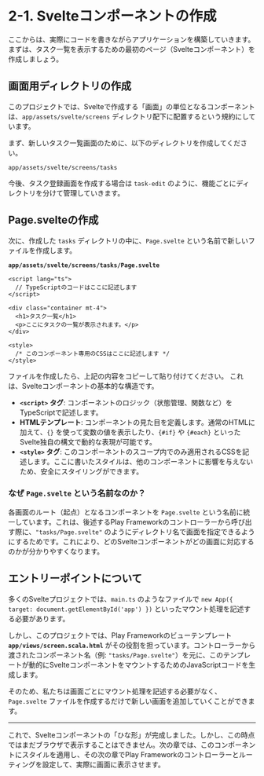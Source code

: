 # 2-1. Svelteコンポーネントの作成

ここからは、実際にコードを書きながらアプリケーションを構築していきます。まずは、タスク一覧を表示するための最初のページ（Svelteコンポーネント）を作成しましょう。

## 画面用ディレクトリの作成

このプロジェクトでは、Svelteで作成する「画面」の単位となるコンポーネントは、`app/assets/svelte/screens` ディレクトリ配下に配置するという規約にしています。

まず、新しいタスク一覧画面のために、以下のディレクトリを作成してください。

```
app/assets/svelte/screens/tasks
```

今後、タスク登録画面を作成する場合は `task-edit` のように、機能ごとにディレクトリを分けて管理していきます。

## Page.svelteの作成

次に、作成した `tasks` ディレクトリの中に、`Page.svelte` という名前で新しいファイルを作成します。

**`app/assets/svelte/screens/tasks/Page.svelte`**
```svelte
<script lang="ts">
  // TypeScriptのコードはここに記述します
</script>

<div class="container mt-4">
  <h1>タスク一覧</h1>
  <p>ここにタスクの一覧が表示されます。</p>
</div>

<style>
  /* このコンポーネント専用のCSSはここに記述します */
</style>
```

ファイルを作成したら、上記の内容をコピーして貼り付けてください。
これは、Svelteコンポーネントの基本的な構造です。

- **`<script>` タグ**: コンポーネントのロジック（状態管理、関数など）をTypeScriptで記述します。
- **HTMLテンプレート**: コンポーネントの見た目を定義します。通常のHTMLに加えて、`{}` を使って変数の値を表示したり、`{#if}` や `{#each}` といったSvelte独自の構文で動的な表現が可能です。
- **`<style>` タグ**: このコンポーネントのスコープ内でのみ適用されるCSSを記述します。ここに書いたスタイルは、他のコンポーネントに影響を与えないため、安全にスタイリングができます。

### なぜ `Page.svelte` という名前なのか？

各画面のルート（起点）となるコンポーネントを `Page.svelte` という名前に統一しています。これは、後述するPlay Frameworkのコントローラーから呼び出す際に、`"tasks/Page.svelte"` のようにディレクトリ名で画面を指定できるようにするためです。これにより、どのSvelteコンポーネントがどの画面に対応するのかが分かりやすくなります。

## エントリーポイントについて

多くのSvelteプロジェクトでは、`main.ts` のようなファイルで `new App({ target: document.getElementById('app') })` といったマウント処理を記述する必要があります。

しかし、このプロジェクトでは、Play Frameworkのビューテンプレート **`app/views/screen.scala.html`** がその役割を担っています。コントローラーから渡されたコンポーネント名（例: `"tasks/Page.svelte"`）を元に、このテンプレートが動的にSvelteコンポーネントをマウントするためのJavaScriptコードを生成します。

そのため、私たちは画面ごとにマウント処理を記述する必要がなく、`Page.svelte` ファイルを作成するだけで新しい画面を追加していくことができます。

---

これで、Svelteコンポーネントの「ひな形」が完成しました。しかし、この時点ではまだブラウザで表示することはできません。次の章では、このコンポーネントにスタイルを適用し、その次の章でPlay Frameworkのコントローラーとルーティングを設定して、実際に画面に表示させます。
